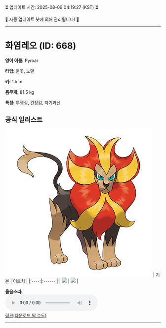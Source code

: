
⏳ 업데이트 시간: 2025-08-09 04:19:27 (KST) ⏳

🤖 자동 업데이트 봇에 의해 관리됩니다! 🤖

---

# 화염레오 (ID: 668)
**영어 이름:** Pyroar

**타입:** 불꽃, 노말

**키:** 1.5 m

**몸무게:** 81.5 kg

**특성:** 투쟁심, 긴장감, 자기과신

## 공식 일러스트
![](https://raw.githubusercontent.com/PokeAPI/sprites/master/sprites/pokemon/other/official-artwork/668.png)
| 기본 | 이로치 |
|:----:|:------:|
| <img src="http://play.pokemonshowdown.com/sprites/ani/pyroar.gif" width="200"> | <img src="http://play.pokemonshowdown.com/sprites/ani-shiny/pyroar.gif" width="200"> |

**울음소리:**<br><audio controls src="https://raw.githubusercontent.com/PokeAPI/cries/main/cries/pokemon/latest/668.ogg"></audio><br> [링크(다운로드 될 수도)](https://raw.githubusercontent.com/PokeAPI/cries/main/cries/pokemon/latest/668.ogg)


---
